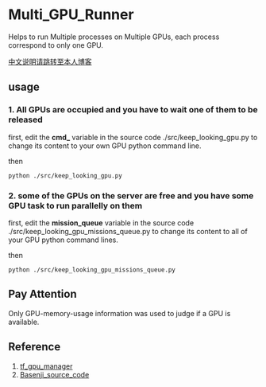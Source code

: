 # Multi_GPU_Runner
Helps to run Multiple processes on Multiple GPUs, each process correspond to only one GPU.

[中文说明请跳转至本人博客](https://www.cnblogs.com/acm-icpcer/p/13679508.html)

## usage

### 1. All GPUs are occupied and you have to wait one of them to be released

first, edit the **cmd_** variable in the source code ./src/keep_looking_gpu.py  to change its content to your own GPU python command line.

then

```
python ./src/keep_looking_gpu.py
```

### 2. some of the GPUs on the server are free and you have some GPU task to run parallelly on them

first, edit the **mission_queue** variable in the source code ./src/keep_looking_gpu_missions_queue.py  to change its content to all of your GPU python command lines.

then

```
python ./src/keep_looking_gpu_missions_queue.py
```

## Pay Attention

Only GPU-memory-usage information was used to judge if a GPU is available.

## Reference
1. [tf_gpu_manager](https://github.com/QuantumLiu/tf_gpu_manager)
2. [Basenji_source_code](https://github.com/calico/basenji/blob/master/basenji/util.py)
